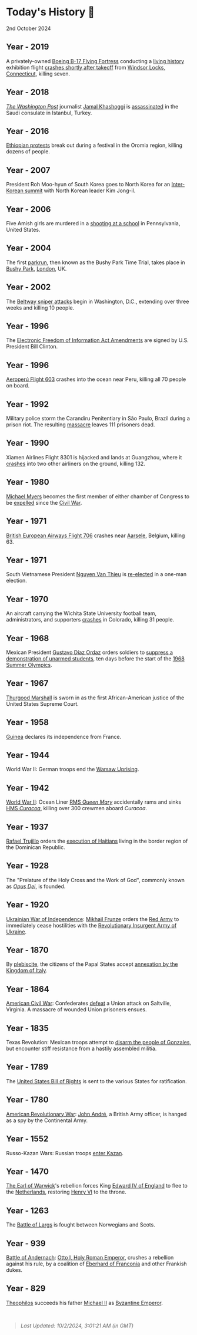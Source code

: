 
# Today's History 📜

2nd October 2024


## Year - 2019
 A privately-owned [Boeing B-17 Flying Fortress](https://wikipedia.org/wiki/Boeing_B-17_Flying_Fortress "Boeing B-17 Flying Fortress") conducting a [living history](https://wikipedia.org/wiki/Living_history "Living history") exhibition flight [crashes shortly after takeoff](https://wikipedia.org/wiki/2019_Boeing_B-17_Flying_Fortress_crash "2019 Boeing B-17 Flying Fortress crash") from [Windsor Locks, Connecticut](https://wikipedia.org/wiki/Windsor_Locks,_Connecticut "Windsor Locks, Connecticut"), killing seven.

## Year - 2018
 <i>[The Washington Post](https://wikipedia.org/wiki/The_Washington_Post "The Washington Post")</i> journalist [Jamal Khashoggi](https://wikipedia.org/wiki/Jamal_Khashoggi "Jamal Khashoggi") is [assassinated](https://wikipedia.org/wiki/Assassination_of_Jamal_Khashoggi "Assassination of Jamal Khashoggi") in the Saudi consulate in Istanbul, Turkey.

## Year - 2016
 [Ethiopian protests](https://wikipedia.org/wiki/2016_Ethiopian_protests "2016 Ethiopian protests") break out during a festival in the Oromia region, killing dozens of people.

## Year - 2007
 President Roh Moo-hyun of South Korea goes to North Korea for an [Inter-Korean summit](https://wikipedia.org/wiki/Inter-Korean_summit "Inter-Korean summit") with North Korean leader Kim Jong-il.

## Year - 2006
 Five Amish girls are murdered in a [shooting at a school](https://wikipedia.org/wiki/West_Nickel_Mines_School_shooting "West Nickel Mines School shooting") in Pennsylvania, United States.

## Year - 2004
 The first [parkrun](https://wikipedia.org/wiki/Parkrun "Parkrun"), then known as the Bushy Park Time Trial, takes place in [Bushy Park](https://wikipedia.org/wiki/Bushy_Park "Bushy Park"), [London](https://wikipedia.org/wiki/London "London"), UK.

## Year - 2002
 The [Beltway sniper attacks](https://wikipedia.org/wiki/Beltway_sniper_attacks "Beltway sniper attacks") begin in Washington, D.C., extending over three weeks and killing 10 people.

## Year - 1996
 The [Electronic Freedom of Information Act Amendments](https://wikipedia.org/wiki/Freedom_of_Information_Act_(United_States) "Freedom of Information Act (United States)") are signed by U.S. President Bill Clinton.

## Year - 1996
 [Aeroperú Flight 603](https://wikipedia.org/wiki/Aeroper%C3%BA_Flight_603 "Aeroperú Flight 603") crashes into the ocean near Peru, killing all 70 people on board.

## Year - 1992
 Military police storm the Carandiru Penitentiary in São Paulo, Brazil during a prison riot. The resulting [massacre](https://wikipedia.org/wiki/Carandiru_Massacre "Carandiru Massacre") leaves 111 prisoners dead.

## Year - 1990
 Xiamen Airlines Flight 8301 is hijacked and lands at Guangzhou, where it [crashes](https://wikipedia.org/wiki/1990_Guangzhou_Baiyun_airport_collisions "1990 Guangzhou Baiyun airport collisions") into two other airliners on the ground, killing 132.

## Year - 1980
 [Michael Myers](https://wikipedia.org/wiki/Michael_Myers_(Pennsylvania_politician) "Michael Myers (Pennsylvania politician)") becomes the first member of either chamber of Congress to be [expelled](https://wikipedia.org/wiki/Expulsion_from_the_United_States_Congress "Expulsion from the United States Congress") since the [Civil War](https://wikipedia.org/wiki/American_Civil_War "American Civil War").

## Year - 1971
 [British European Airways Flight 706](https://wikipedia.org/wiki/British_European_Airways_Flight_706 "British European Airways Flight 706") crashes near [Aarsele](https://wikipedia.org/wiki/Aarsele "Aarsele"), Belgium, killing 63.

## Year - 1971
 South Vietnamese President [Nguyen Van Thieu](https://wikipedia.org/wiki/Nguyen_Van_Thieu "Nguyen Van Thieu") is [re-elected](https://wikipedia.org/wiki/1971_South_Vietnamese_presidential_election "1971 South Vietnamese presidential election") in a one-man election.

## Year - 1970
 An aircraft carrying the Wichita State University football team, administrators, and supporters [crashes](https://wikipedia.org/wiki/Wichita_State_University_football_team_plane_crash "Wichita State University football team plane crash") in Colorado, killing 31 people.

## Year - 1968
 Mexican President [Gustavo Díaz Ordaz](https://wikipedia.org/wiki/Gustavo_D%C3%ADaz_Ordaz "Gustavo Díaz Ordaz") orders soldiers to [suppress a demonstration of unarmed students](https://wikipedia.org/wiki/Tlatelolco_massacre "Tlatelolco massacre"), ten days before the start of the [1968 Summer Olympics](https://wikipedia.org/wiki/1968_Summer_Olympics "1968 Summer Olympics").

## Year - 1967
 [Thurgood Marshall](https://wikipedia.org/wiki/Thurgood_Marshall "Thurgood Marshall") is sworn in as the first African-American justice of the United States Supreme Court.

## Year - 1958
 [Guinea](https://wikipedia.org/wiki/Guinea "Guinea") declares its independence from France.

## Year - 1944
 World War II: German troops end the [Warsaw Uprising](https://wikipedia.org/wiki/Warsaw_Uprising "Warsaw Uprising").

## Year - 1942
 [World War II](https://wikipedia.org/wiki/World_War_II "World War II"): Ocean Liner [RMS <i>Queen Mary</i>](https://wikipedia.org/wiki/RMS_Queen_Mary "RMS Queen Mary") accidentally rams and sinks [HMS <i>Curacoa</i>](https://wikipedia.org/wiki/HMS_Curacoa_(D41) "HMS Curacoa (D41)"), killing over 300 crewmen aboard <i>Curacoa</i>.

## Year - 1937
 [Rafael Trujillo](https://wikipedia.org/wiki/Rafael_Trujillo "Rafael Trujillo") orders the [execution of Haitians](https://wikipedia.org/wiki/Parsley_massacre "Parsley massacre") living in the border region of the Dominican Republic.

## Year - 1928
 The "Prelature of the Holy Cross and the Work of God", commonly known as <i>[Opus Dei](https://wikipedia.org/wiki/Opus_Dei "Opus Dei")</i>, is founded.

## Year - 1920
 [Ukrainian War of Independence](https://wikipedia.org/wiki/Ukrainian_War_of_Independence "Ukrainian War of Independence"): [Mikhail Frunze](https://wikipedia.org/wiki/Mikhail_Frunze "Mikhail Frunze") orders the [Red Army](https://wikipedia.org/wiki/Red_Army "Red Army") to immediately cease hostilities with the [Revolutionary Insurgent Army of Ukraine](https://wikipedia.org/wiki/Revolutionary_Insurgent_Army_of_Ukraine "Revolutionary Insurgent Army of Ukraine").

## Year - 1870
 By [plebiscite](https://wikipedia.org/wiki/Plebiscite "Plebiscite"), the citizens of the Papal States accept [annexation by the Kingdom of Italy](https://wikipedia.org/wiki/Capture_of_Rome "Capture of Rome").

## Year - 1864
 [American Civil War](https://wikipedia.org/wiki/American_Civil_War "American Civil War"): Confederates [defeat](https://wikipedia.org/wiki/First_Battle_of_Saltville "First Battle of Saltville") a Union attack on Saltville, Virginia. A massacre of wounded Union prisoners ensues.

## Year - 1835
 Texas Revolution: Mexican troops attempt to [disarm the people of Gonzales](https://wikipedia.org/wiki/Battle_of_Gonzales "Battle of Gonzales"), but encounter stiff resistance from a hastily assembled militia.

## Year - 1789
 The [United States Bill of Rights](https://wikipedia.org/wiki/United_States_Bill_of_Rights "United States Bill of Rights") is sent to the various States for ratification.

## Year - 1780
 [American Revolutionary War](https://wikipedia.org/wiki/American_Revolutionary_War "American Revolutionary War"): [John André](https://wikipedia.org/wiki/John_Andr%C3%A9 "John André"), a British Army officer, is hanged as a spy by the Continental Army.

## Year - 1552
 Russo-Kazan Wars: Russian troops [enter Kazan](https://wikipedia.org/wiki/Siege_of_Kazan "Siege of Kazan").

## Year - 1470
 [The Earl of Warwick](https://wikipedia.org/wiki/Richard_Neville,_16th_Earl_of_Warwick "Richard Neville, 16th Earl of Warwick")'s rebellion forces King [Edward IV of England](https://wikipedia.org/wiki/Edward_IV_of_England "Edward IV of England") to flee to the [Netherlands](https://wikipedia.org/wiki/Netherlands "Netherlands"), restoring [Henry VI](https://wikipedia.org/wiki/Henry_VI_of_England "Henry VI of England") to the throne.

## Year - 1263
 The [Battle of Largs](https://wikipedia.org/wiki/Battle_of_Largs "Battle of Largs") is fought between Norwegians and Scots.

## Year - 939
[Battle of Andernach](https://wikipedia.org/wiki/Battle_of_Andernach "Battle of Andernach"): [Otto I, Holy Roman Emperor](https://wikipedia.org/wiki/Otto_I,_Holy_Roman_Emperor "Otto I, Holy Roman Emperor"), crushes a rebellion against his rule, by a coalition of [Eberhard of Franconia](https://wikipedia.org/wiki/Eberhard_of_Franconia "Eberhard of Franconia") and other Frankish dukes.

## Year - 829
[Theophilos](https://wikipedia.org/wiki/Theophilos_(emperor) "Theophilos (emperor)") succeeds his father [Michael II](https://wikipedia.org/wiki/Michael_II "Michael II") as [Byzantine Emperor](https://wikipedia.org/wiki/Byzantine_Empire "Byzantine Empire").

<br />

> _Last Updated: 10/2/2024, 3:01:21 AM (in GMT)_
